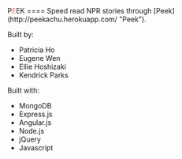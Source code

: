 <html>P<span style="color: #ee6557;">E</span>EK</html>
====
Speed read NPR stories through [Peek](http://peekachu.herokuapp.com/ "Peek").



Built by:  
* Patricia Ho  
* Eugene Wen  
* Ellie Hoshizaki  
* Kendrick Parks  

Built with:  
* MongoDB  
* Express.js  
* Angular.js  
* Node.js  
* jQuery  
* Javascript  
